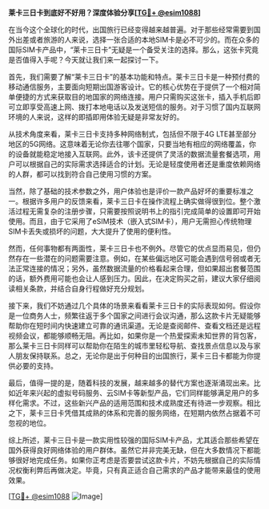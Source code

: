 **莱卡三日卡到底好不好用？深度体验分享[[TG💪+ @esim1088](https://t.me/s/esim1088)]**

在当今这个全球化的时代，出国旅行已经变得越来越普遍。对于那些经常需要到国外出差或者旅游的人来说，选择一张合适的本地SIM卡是必不可少的。而在众多的国际SIM卡产品中，“莱卡三日卡”无疑是一个备受关注的选择。那么，这张卡究竟是否值得入手呢？今天就让我们来一起探讨一下。

首先，我们需要了解“莱卡三日卡”的基本功能和特点。莱卡三日卡是一种预付费的移动通信服务，主要面向短期出国游客设计。它的核心优势在于提供了一个相对简单便捷的方式来获取目的地国家的网络连接。用户只需购买这张卡，插入手机后即可立即享受高速上网、拨打本地电话以及发送短信的服务。对于习惯了国内互联网环境的人来说，这样的即插即用体验无疑是非常友好的。

从技术角度来看，莱卡三日卡支持多种网络制式，包括但不限于4G LTE甚至部分地区的5G网络。这意味着无论你去往哪个国家，只要当地有相应的网络覆盖，你的设备就能稳定地接入互联网。此外，该卡还提供了灵活的数据流量套餐选项，用户可以根据自己的实际需求选择适合的计划。无论是轻度使用者还是重度依赖网络的人群，都可以找到符合自己使用习惯的方案。

当然，除了基础的技术参数之外，用户体验也是评价一款产品好坏的重要标准之一。根据许多用户的反馈来看，莱卡三日卡在操作流程上确实做得很到位。整个激活过程无需复杂的注册步骤，只需要按照说明书上的指引完成简单的设置即可开始使用。而且，由于它采用了eSIM技术（嵌入式SIM卡），用户无需担心传统物理SIM卡丢失或损坏的问题，大大提升了使用的便利性。

然而，任何事物都有两面性，莱卡三日卡也不例外。尽管它的优点显而易见，但仍然存在一些潜在的问题需要注意。例如，在某些偏远地区可能会遇到信号弱或者无法正常连接的情况；另外，虽然数据流量的价格看起来合理，但如果超出套餐范围的话，额外费用可能也会让人感到压力。因此，在决定购买之前，建议大家仔细阅读相关条款，并结合自身行程做好充分规划。

接下来，我们不妨通过几个具体的场景来看看莱卡三日卡的实际表现如何。假设你是一位商务人士，频繁往返于多个国家之间进行会议沟通，那么这款卡片无疑能够帮助你在短时间内快速建立可靠的通讯渠道。无论是查阅邮件、查看文档还是远程视频会议，都能够顺畅无阻。再比如，如果你是一个热爱探索未知世界的背包客，那么莱卡三日卡同样可以帮助你在陌生的城市里轻松导航、查找景点信息以及与家人朋友保持联系。总之，无论你是出于何种目的出国旅行，莱卡三日卡都能为你提供必要的支持。

最后，值得一提的是，随着科技的发展，越来越多的替代方案也逐渐涌现出来。比如近年来兴起的虚拟号码服务、云SIM卡等新型产品，它们同样能够满足用户的多样化需求。不过，这些新兴产品的适用范围和技术成熟度还有待进一步观察。相比之下，莱卡三日卡凭借其成熟的体系和完善的服务网络，在短期内依然占据着不可忽视的地位。

综上所述，莱卡三日卡是一款实用性较强的国际SIM卡产品，尤其适合那些希望在国外获得良好网络体验的用户群体。虽然它并非完美无缺，但在大多数情况下都能够很好地完成任务。如果你正考虑是否要尝试这款卡片，不妨先根据自己的实际情况权衡利弊后再做决定。毕竟，只有真正适合自己需求的产品才能带来最佳的使用效果。

[[TG💪+ @esim1088](https://t.me/s/esim1088) ![Image](https://i.postimg.cc/4NQfJmqS/Snipaste-2025-05-13-00-14-12.png)]